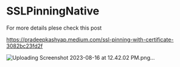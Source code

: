 # SSLPinningNative

For more details plese check this post 

https://pradeepkashyap.medium.com/ssl-pinning-with-certificate-3082bc23fd2f

![Uploading Screenshot 2023-08-16 at 12.42.02 PM.png…]()
